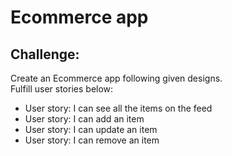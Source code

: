 # Ecommerce app

## Challenge:

Create an Ecommerce app following given designs.  
Fulfill user stories below:

- User story: I can see all the items on the feed
- User story: I can add an item
- User story: I can update an item
- User story: I can remove an item